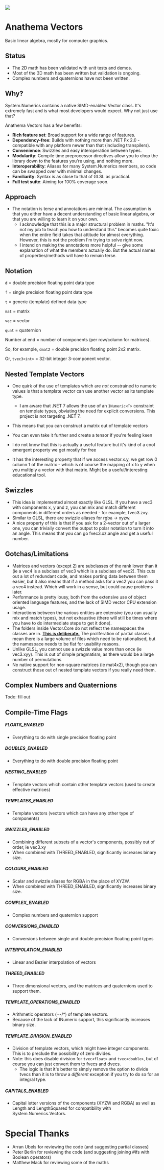 ![](https://github.com/9th-circle/Anathema.Meta/blob/main/Anathema%20Icon%20Small.png?raw=true)

# Anathema Vectors

Basic linear algebra, mostly for computer graphics.

## Status

- The 2D math has been validated with unit tests and demos.
- Most of the 3D math has been written but validation is ongoing.
- Complex numbers and quaternions have not been written.

## Why?

System.Numerics contains a native SIMD-enabled Vector class. It's extremely fast and is what most developers would expect. Why not just use that?

Anathema Vectors has a few benefits:

- **Rich feature set**: Broad support for a wide range of features.
- **Dependency-free**: Builds with nothing more than .NET Fx 2.0 - compatible with any platform newer than that (including transpilers).
- **Convenience**: Swizzles and easy interoperation between types.
- **Modularity**: Compile time preprocessor directives allow you to chop the library down to the features you're using, and nothing more. 
- **Interoperability**: Aliases for many System.Numerics members, so code can be swapped over with minimal changes.
- **Familiarity**: Syntax is as close to that of GLSL as practical.
- **Full test suite**: Aiming for 100% coverage soon.

## Approach

- The notation is terse and annotations are minimal. The assumption is that you either have a decent understanding of basic linear algebra, or that you are willing to learn it on your own.
  - I acknowledge that this is a major structural problem in maths. "It's not my job to teach you how to understand this" becomes quite toxic when the entire field takes that attitude for almost everything. However, this is not the problem I'm trying to solve right now.
  - I intend on making the annotations more helpful -- give some explanation of what the members actually do. But the actual names of properties/methods will have to remain terse.

## Notation

`d` = double precision floating point data type

`f` = single precision floating point data type

`t` = generic (template) defined data type

`mat` = matrix

`vec` = vector

`quat` = quaternion

Number at end = number of components (per row/column for matrices).



So, for example, `dmat2` = double precision floating point 2x2 matrix.

Or, `tvec3<int>`  = 32-bit integer 3-component vector.

## Nested Template Vectors

- One quirk of the use of templates which are *not* constrained to numeric values is that a template vector can use another vector as its template type.
  - I am aware that .NET 7 allows the use of an `INumeric<T>` constraint on template types, obviating the need for explicit conversions. This project is not targeting .NET 7.

- This means that you can construct a matrix out of template vectors
- You can even take it further and create a tensor if you're feeling keen
- I do not know that this is actually a useful feature but it's kind of a cool emergent property we get mostly for free
- It has the interesting property that if we access vector.x.y, we get row 0 column 1 of the matrix - which is of course the mapping of x to y when you multiply a vector with that matrix. Might be a useful/interesting educational tool.

## Swizzles

- This idea is implemented almost exactly like GLSL. If you have a vec3 with components x, y and z, you can mix and match different components in different orders as needed - for example, fvec3.zxy.
- Similar to GLSL, there are swizzle aliases for rgba -> xyzw. 
- A nice property of this is that if you ask for a 2-vector out of a larger one, you can trivially convert the output to polar notation to turn it into an angle. This means that you can go fvec3.xz.angle and get a useful number.

## Gotchas/Limitations

- Matrices and vectors (except 2) are subclasses of the rank lower than it (ie a vec4 is a subclass of vec3 which is a subclass of vec2). This cuts out a lot of redundant code, and makes porting data between them easier, but it also means that if a method asks for a vec2 you can pass it a vec4 instead. Which will work in a sense, but could cause problems later.
- Performance is pretty lousy, both from the extensive use of object oriented language features, and the lack of SIMD vector CPU extension usage.
- Interactions between the various entities are extensive (you can usually mix and match types), but not exhaustive (there will still be times where you have to do intermediate steps to get it done).
- The folders inside Vector.Core do not reflect the namespaces the classes are in. **<u>This is deliberate.</u>** The proliferation of partial classes mean there is a large volume of files which need to be rationalised, but the namespace needs to be flat for usability reasons.
- Unlike GLSL, you cannot use a swizzle value more than once (ie vec3.xyy). This is out of simple pragmatism, as there would be a large number of permutations.
- No native support for non-square matrices (ie mat4x2), though you can construct those out of nested template vectors if you really need them.

## Complex Numbers and Quaternions

Todo: fill out

## Compile-Time Flags

##### FLOATS_ENABLED

- Everything to do with single precision floating point

##### DOUBLES_ENABLED

- Everything to do with double precision floating point

##### NESTING_ENABLED

- Template vectors which contain other template vectors (used to create effective matrices)

##### TEMPLATES_ENABLED

- Template vectors (vectors which can have any other type of components)

##### SWIZZLES_ENABLED

- Combining different subsets of a vector's components, possibly out of order, ie vec3.xy
- When combined with THREED_ENABLED, significantly increases binary size.

##### COLOURS_ENABLED

- Scalar and swizzle aliases for RGBA in the place of XYZW.
- When combined with THREED_ENABLED, significantly increases binary size.

##### COMPLEX_ENABLED

- Complex numbers and quaternion support

##### CONVERSIONS_ENABLED

- Conversions between single and double precision floating point types

##### INTERPOLATION_ENABLED

- Linear and Bezier interpolation of vectors

##### THREED_ENABLED

- Three dimensional vectors, and the matrices and quaternions used to support them.

##### TEMPLATE_OPERATIONS_ENABLED

- Arithmetic operators (+-/*) of template vectors.
- Because of the lack of INumeric support, this significantly increases binary size.

##### TEMPLATE_DIVISION_ENABLED

- Division of template vectors, which might have integer components. This is to preclude the possibility of zero divides.
- Note: this does disable division for `tvec<float>` and `tvec<double>`, but of course you can just convert them to fvecs and dvecs.
  - The logic is that it's better to simply remove the option to divide tvecs than it is to throw a *different* exception if you try to do so for an integral type.

##### CAPITALS_ENABLED

- Capital letter versions of the components (XYZW and RGBA) as well as Length and LengthSquared for compatibility with System.Numerics.Vectors.

# Special Thanks

- Arran Ubels for reviewing the code (and suggesting partial classes)
- Peter Berlin for reviewing the code (and suggesting joining #ifs with Boolean operators)
- Matthew Mack for reviewing some of the maths
